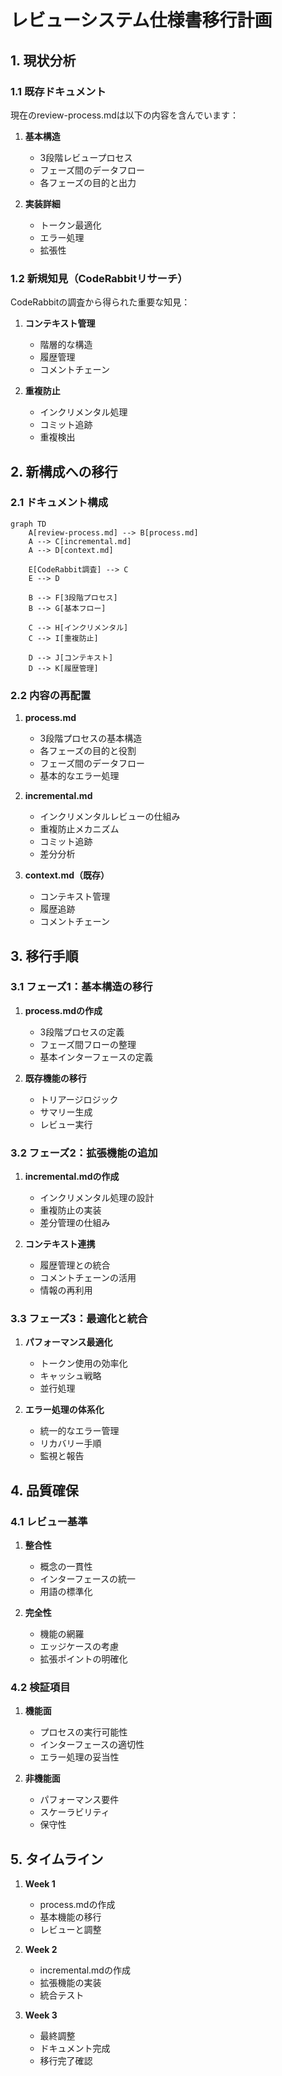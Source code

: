 # レビューシステム仕様書移行計画

## 1. 現状分析

### 1.1 既存ドキュメント

現在のreview-process.mdは以下の内容を含んでいます：

1. **基本構造**
   - 3段階レビュープロセス
   - フェーズ間のデータフロー
   - 各フェーズの目的と出力

2. **実装詳細**
   - トークン最適化
   - エラー処理
   - 拡張性

### 1.2 新規知見（CodeRabbitリサーチ）

CodeRabbitの調査から得られた重要な知見：

1. **コンテキスト管理**
   - 階層的な構造
   - 履歴管理
   - コメントチェーン

2. **重複防止**
   - インクリメンタル処理
   - コミット追跡
   - 重複検出

## 2. 新構成への移行

### 2.1 ドキュメント構成

```mermaid
graph TD
    A[review-process.md] --> B[process.md]
    A --> C[incremental.md]
    A --> D[context.md]
    
    E[CodeRabbit調査] --> C
    E --> D
    
    B --> F[3段階プロセス]
    B --> G[基本フロー]
    
    C --> H[インクリメンタル]
    C --> I[重複防止]
    
    D --> J[コンテキスト]
    D --> K[履歴管理]
```

### 2.2 内容の再配置

1. **process.md**
   - 3段階プロセスの基本構造
   - 各フェーズの目的と役割
   - フェーズ間のデータフロー
   - 基本的なエラー処理

2. **incremental.md**
   - インクリメンタルレビューの仕組み
   - 重複防止メカニズム
   - コミット追跡
   - 差分分析

3. **context.md（既存）**
   - コンテキスト管理
   - 履歴追跡
   - コメントチェーン

## 3. 移行手順

### 3.1 フェーズ1：基本構造の移行

1. **process.mdの作成**
   - 3段階プロセスの定義
   - フェーズ間フローの整理
   - 基本インターフェースの定義

2. **既存機能の移行**
   - トリアージロジック
   - サマリー生成
   - レビュー実行

### 3.2 フェーズ2：拡張機能の追加

1. **incremental.mdの作成**
   - インクリメンタル処理の設計
   - 重複防止の実装
   - 差分管理の仕組み

2. **コンテキスト連携**
   - 履歴管理との統合
   - コメントチェーンの活用
   - 情報の再利用

### 3.3 フェーズ3：最適化と統合

1. **パフォーマンス最適化**
   - トークン使用の効率化
   - キャッシュ戦略
   - 並行処理

2. **エラー処理の体系化**
   - 統一的なエラー管理
   - リカバリー手順
   - 監視と報告

## 4. 品質確保

### 4.1 レビュー基準

1. **整合性**
   - 概念の一貫性
   - インターフェースの統一
   - 用語の標準化

2. **完全性**
   - 機能の網羅
   - エッジケースの考慮
   - 拡張ポイントの明確化

### 4.2 検証項目

1. **機能面**
   - プロセスの実行可能性
   - インターフェースの適切性
   - エラー処理の妥当性

2. **非機能面**
   - パフォーマンス要件
   - スケーラビリティ
   - 保守性

## 5. タイムライン

1. **Week 1**
   - process.mdの作成
   - 基本機能の移行
   - レビューと調整

2. **Week 2**
   - incremental.mdの作成
   - 拡張機能の実装
   - 統合テスト

3. **Week 3**
   - 最終調整
   - ドキュメント完成
   - 移行完了確認